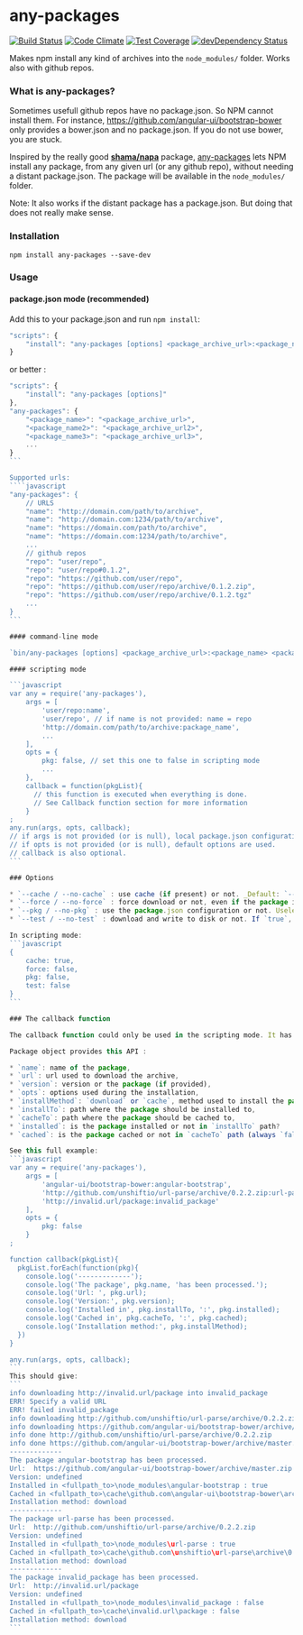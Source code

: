 any-packages
============

[![Build Status](http://img.shields.io/travis/msieurtoph/any-packages.svg)](https://travis-ci.org/msieurtoph/any-packages) [![Code Climate](https://codeclimate.com/github/msieurtoph/any-packages/badges/gpa.svg)](https://codeclimate.com/github/msieurtoph/any-packages) [![Test Coverage](https://codeclimate.com/github/msieurtoph/any-packages/badges/coverage.svg)](https://codeclimate.com/github/msieurtoph/any-packages) [![devDependency Status](http://img.shields.io/david/dev/msieurtoph/any-packages.svg?style=flat)](https://david-dm.org/msieurtoph/any-packages#info=devDependencies)

Makes npm install any kind of archives into the `node_modules/` folder. Works also with github repos.

### What is any-packages?

Sometimes usefull github repos have no package.json. So NPM cannot install them.
For instance, https://github.com/angular-ui/bootstrap-bower only provides a bower.json and no package.json. If you do not use bower, you are stuck.

Inspired by the really good **[shama/napa](https://github.com/shama/napa)** package, [any-packages](https://github.com/msieurtoph/any-packages) lets NPM install any package, from any given url (or any github  repo), without needing a distant package.json. The package will be available in the `node_modules/` folder.

Note: It also works if the distant package has a package.json. But doing that does not really make sense.

### Installation

`npm install any-packages --save-dev`

### Usage

#### package.json mode (recommended)

Add this to your package.json and run `npm install`:
```javascript
"scripts": {
    "install": "any-packages [options] <package_archive_url>:<package_name> <package_archive_url2>:<package_name2> [...]"
}
```
or better :
````javascript
"scripts": {
    "install": "any-packages [options]"
},
"any-packages": {
    "<package_name>": "<package_archive_url>",
    "<package_name2>": "<package_archive_url2>",
    "<package_name3>": "<package_archive_url3>",
    ...
}
```

Supported urls:
````javascript
"any-packages": {
    // URLS
    "name": "http://domain.com/path/to/archive",
    "name": "http://domain.com:1234/path/to/archive",
    "name": "https://domain.com/path/to/archive",
    "name": "https://domain.com:1234/path/to/archive",
    ...
    // github repos
    "repo": "user/repo",
    "repo": "user/repo#0.1.2",
    "repo": "https://github.com/user/repo",
    "repo": "https://github.com/user/repo/archive/0.1.2.zip",
    "repo": "https://github.com/user/repo/archive/0.1.2.tgz"
    ...
}
```

#### command-line mode

`bin/any-packages [options] <package_archive_url>:<package_name> <package_archive_url2>:<package_name2> ...`

#### scripting mode

```javascript
var any = require('any-packages'),
    args = [
        'user/repo:name',
        'user/repo', // if name is not provided: name = repo
        'http://domain.com/path/to/archive:package_name',
        ...
    ],
    opts = {
        pkg: false, // set this one to false in scripting mode
        ...
    },
    callback = function(pkgList){
      // this function is executed when everything is done.
      // See Callback function section for more information
    }
;
any.run(args, opts, callback);
// if args is not provided (or is null), local package.json configuration will be used.
// if opts is not provided (or is null), default options are used.
// callback is also optional.
```

### Options

* `--cache / --no-cache` : use cache (if present) or not. _Default: `--cache / true`_
* `--force / --no-force` : force download or not, even if the package is already present in cache. _Default: `--no-force / false`_
* `--pkg / --no-pkg` : use the package.json configuration or not. Useless in package.json usage, but usefull in scripting mode or in command-line. If `false`, the `any-packages` property of the package.json is ignored and the only the passed arguments will be used. _Default: `--pkg / true`_
* `--test / --no-test` : download and write to disk or not. If `true`, it by-pass the real download phase, processing only outputs. _Default: `--no-test / false`_

In scripting mode:
```javascript
{
    cache: true,
    force: false,
    pkg: false,
    test: false
}
```

### The callback function

The callback function could only be used in the scripting mode. It has only one parameter : an array of Package objects.

Package object provides this API :

* `name`: name of the package,
* `url`: url used to download the archive,
* `version`: version or the package (if provided),
* `opts`: options used during the installation,
* `installMethod`: `download` or `cache`, method used to install the package,
* `installTo`: path where the package should be installed to,
* `cacheTo`: path where the package should be cached to,
* `installed`: is the package installed or not in `installTo` path?
* `cached`: is the package cached or not in `cacheTo` path (always `false` if `opts.cache=false`)?

See this full example:
```javascript
var any = require('any-packages'),
    args = [
        'angular-ui/bootstrap-bower:angular-bootstrap',
        'http://github.com/unshiftio/url-parse/archive/0.2.2.zip:url-parse',
        'http://invalid.url/package:invalid_package'
    ],
    opts = {
        pkg: false
    }
;

function callback(pkgList){
  pkgList.forEach(function(pkg){
    console.log('-------------');
    console.log('The package', pkg.name, 'has been processed.');
    console.log('Url: ', pkg.url);
    console.log('Version:', pkg.version);
    console.log('Installed in', pkg.installTo, ':', pkg.installed);
    console.log('Cached in', pkg.cacheTo, ':', pkg.cached);
    console.log('Installation method:', pkg.installMethod);
  })
}

any.run(args, opts, callback);
```
This should give:
```
info downloading http://invalid.url/package into invalid_package
ERR! Specify a valid URL
ERR! failed invalid_package
info downloading http://github.com/unshiftio/url-parse/archive/0.2.2.zip into url-parse
info downloading https://github.com/angular-ui/bootstrap-bower/archive/master.zip into angular-bootstrap
info done http://github.com/unshiftio/url-parse/archive/0.2.2.zip
info done https://github.com/angular-ui/bootstrap-bower/archive/master.zip
-------------
The package angular-bootstrap has been processed.
Url:  https://github.com/angular-ui/bootstrap-bower/archive/master.zip
Version: undefined
Installed in <fullpath_to>\node_modules\angular-bootstrap : true
Cached in <fullpath_to>\cache\github.com\angular-ui\bootstrap-bower\archive\master.zip : true
Installation method: download
-------------
The package url-parse has been processed.
Url:  http://github.com/unshiftio/url-parse/archive/0.2.2.zip
Version: undefined
Installed in <fullpath_to>\node_modules\url-parse : true
Cached in <fullpath_to>\cache\github.com\unshiftio\url-parse\archive\0.2.2.zip : true
Installation method: download
-------------
The package invalid_package has been processed.
Url:  http://invalid.url/package
Version: undefined
Installed in <fullpath_to>\node_modules\invalid_package : false
Cached in <fullpath_to>\cache\invalid.url\package : false
Installation method: download
```
